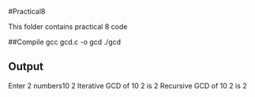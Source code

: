 #Practical8

This folder contains practical 8 code

##Compile
gcc gcd.c -o gcd
./gcd

## Output
Enter 2 numbers10
2
Iterative GCD of 10 2 is 2 
Recursive GCD of 10 2 is 2 

